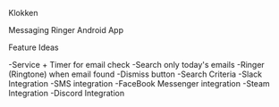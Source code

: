 Klokken

Messaging Ringer Android App

Feature Ideas

-Service + Timer for email check
-Search only today's emails
-Ringer (Ringtone) when email found
-Dismiss button
-Search Criteria
-Slack Integration
-SMS integration
-FaceBook Messenger integration
-Steam Integration
-Discord Integration
